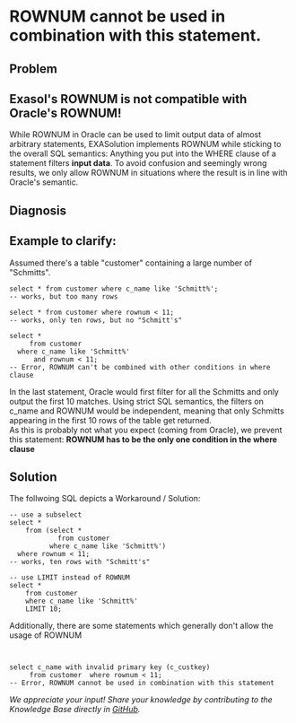 # ROWNUM cannot be used in combination with this statement. 
## Problem

## Exasol's ROWNUM is not compatible with Oracle's ROWNUM!

While ROWNUM in Oracle can be used to limit output data of almost arbitrary statements, EXASolution implements ROWNUM while sticking to the overall SQL semantics: Anything you put into the WHERE clause of a statement filters **input data**. To avoid confusion and seemingly wrong results, we only allow ROWNUM in situations where the result is in line with Oracle's semantic. 

## Diagnosis

## Example to clarify:

Assumed there's a table "customer" containing a large number of "Schmitts".


```"code-sql"
select * from customer where c_name like 'Schmitt%';
-- works, but too many rows

select * from customer where rownum < 11;
-- works, only ten rows, but no "Schmitt's"

select * 
     from customer 
  where c_name like 'Schmitt%' 
      and rownum < 11;
-- Error, ROWNUM can't be combined with other conditions in where clause
```
In the last statement, Oracle would first filter for all the Schmitts and only output the first 10 matches. Using strict SQL semantics, the filters on c_name and ROWNUM would be independent, meaning that only Schmitts appearing in the first 10 rows of the table get returned.  
As this is probably not what you expect (coming from Oracle), we prevent this statement: **ROWNUM has to be the only one condition in the where clause**

## Solution

The follwoing SQL depicts a Workaround / Solution:


```"code-sql"
-- use a subselect
select *
    from (select *
            from customer
          where c_name like 'Schmitt%')
  where rownum < 11;
-- works, ten rows with "Schmitt's"

-- use LIMIT instead of ROWNUM
select *
    from customer
    where c_name like 'Schmitt%'
    LIMIT 10;
```
Additionally, there are some statements which generally don't allow the  
usage of ROWNUM


```"code-sql"


select c_name with invalid primary key (c_custkey) 
     from customer  where rownum < 11;
-- Error, ROWNUM cannot be used in combination with this statement
```

*We appreciate your input! Share your knowledge by contributing to the Knowledge Base directly in [GitHub](https://github.com/exasol/public-knowledgebase).* 
